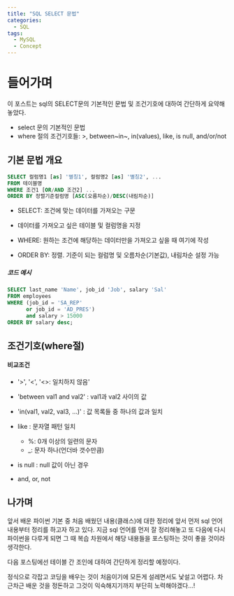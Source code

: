 ```yaml
---
title: "SQL SELECT 문법"
categories:	
  - SQL
tags:
  - MySQL
  - Concept
---
```


# 들어가며

이 포스트는 sql의 SELECT문의 기본적인 문법 및 조건기호에 대하여 간단하게 요약해 놓았다.

- select 문의 기본적인 문법
- where 절의 조건기호들: >, between~in~, in(values), like, is null, and/or/not



## 기본 문법 개요

``` sql
SELECT 컬럼명1 [as] '별칭1', 컬럼명2 [as] '별칭2', ...
FROM 테이블명
WHERE 조건1 [OR/AND 조건2] ...
ORDER BY 정렬기준컬럼명 [ASC(오름차순)/DESC(내림차순)]
```

- SELECT: 조건에 맞는 데이터를 가져오는 구문

- 데이터를 가져오고 싶은 테이블 및 컬럼명을 지정
- WHERE: 원하는 조건에 해당하는 데이터만을 가져오고 싶을 때 여기에 작성
- ORDER BY: 정렬. 기준이 되는 컬럼명 및 오름차순(기본값), 내림차순 설정 가능



##### 코드 예시

```sql
SELECT last_name 'Name', job_id 'Job', salary 'Sal'
FROM employees
WHERE (job_id = 'SA_REP'
      or job_id = 'AD_PRES')
      and salary > 15000
ORDER BY salary desc;
```



## 조건기호(where절)

#### 비교조건

- '>', '<', '<>: 일치하지 않음'

- 'between val1 and val2' : val1과 val2 사이의 값

- 'in(val1, val2, val3, ...)' : 값 목록들 중 하나의 값과 일치

- like : 문자열 패턴 일치

  - %: 0개 이상의 일련의 문자
  - _: 문자 하나(언더바 갯수만큼)

- is null : null 값이 아닌 경우

- and, or, not

  

## 나가며

 앞서 배운 파이썬 기본 중 처음 배웠던 내용(클래스)에 대한 정리에 앞서 먼저 sql 언어 내용부터 정리를 하고자 하고 있다.  지금 sql 언어를 먼저 잘 정리해놓고 또 다음에 다시 파이썬을 다루게 되면 그 때 복습 차원에서 해당 내용들을 포스팅하는 것이 좋을 것이라 생각한다. 



 다음 포스팅에선 테이블 간 조인에 대하여 간단하게 정리할 예정이다.



 정식으로 각잡고 코딩을 배우는 것이 처음이기에 모든게 설레면서도 낯설고 어렵다. 차근차근 배운 것을 정돈하고 그것이 익숙해지기까지 부단히 노력해야겠다...!
